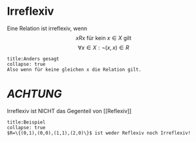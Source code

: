 # Irreflexiv
Eine Relation ist irreflexiv, wenn 
$$xRx\text{ für kein }x\in X\text{ gilt}$$
$$\forall x\in X: \neg(x,x)\in R$$
```ad-note
title:Anders gesagt
collapse: true
Also wenn für keine gleichen x die Relation gilt.
```
# ***ACHTUNG***
Irreflexiv ist NICHT das Gegenteil von [[Reflexiv]]
```ad-example
title:Beispiel
collapse: true
$R=\{(0,1),(0,0),(1,1),(2,0)\}$ ist weder Reflexiv noch Irreflexiv!
```